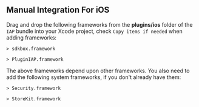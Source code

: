 ## Manual Integration For iOS
Drag and drop the following frameworks from the __plugins/ios__ folder of the `IAP` bundle into your Xcode project, check `Copy items if needed` when adding frameworks:

    > sdkbox.framework

    > PluginIAP.framework

The above frameworks depend upon other frameworks. You also need to add the following system frameworks, if you don't already have them:

    > Security.framework

    > StoreKit.framework
